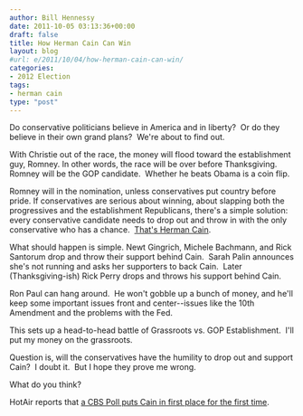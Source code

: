 ```yaml
---
author: Bill Hennessy
date: 2011-10-05 03:13:36+00:00
draft: false
title: How Herman Cain Can Win
layout: blog
#url: e/2011/10/04/how-herman-cain-can-win/
categories:
- 2012 Election
tags:
- herman cain
type: "post"
---
```


Do conservative politicians believe in America and in liberty?  Or do they believe in their own grand plans?  We're about to find out.

With Christie out of the race, the money will flood toward the establishment guy, Romney. In other words, the race will be over before Thanksgiving. Romney will be the GOP candidate.  Whether he beats Obama is a coin flip.

Romney will in the nomination, unless conservatives put country before pride. If conservatives are serious about winning, about slapping both the progressives and the establishment Republicans, there's a simple solution:  every conservative candidate needs to drop out and throw in with the only conservative who has a chance.  [That's Herman Cain](https://hennessysview.com/political-science/2012-election-political-science/top-5-moves-for-herman-cain-supporters-right-now/).

What should happen is simple. Newt Gingrich, Michele Bachmann, and Rick Santorum drop and throw their support behind Cain.  Sarah Palin announces she's not running and asks her supporters to back Cain.  Later (Thanksgiving-ish) Rick Perry drops and throws his support behind Cain.

Ron Paul can hang around.  He won't gobble up a bunch of money, and he'll keep some important issues front and center--issues like the 10th Amendment and the problems with the Fed.

This sets up a head-to-head battle of Grassroots vs. GOP Establishment.  I'll put my money on the grassroots.

Question is, will the conservatives have the humility to drop out and support Cain?  I doubt it.  But I hope they prove me wrong.

What do you think?

HotAir reports that [a CBS Poll puts Cain in first place for the first time](https://hotair.com/archives/2011/10/04/frontrunner-cain-now-tied-with-romney-in-new-cbs-national-poll/).


